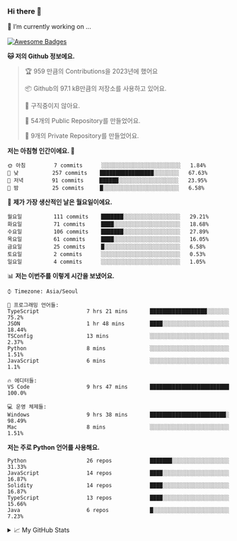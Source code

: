 ### Hi there 👋 
🔭 I’m currently working on ... </br></br>
[![Awesome Badges](https://img.shields.io/badge/Introduce-EN-green.svg)](https://github.com/tlatkdgus1/tlatkdgus1/blob/main/README.md.en)

<!--START_SECTION:waka-->
**🐱 저의 Github 정보에요.** 

> 🏆 959 만큼의 Contributions을 2023년에 했어요
 > 
> 📦 Github의 97.1 kB만큼의 저장소를 사용하고 있어요. 
 > 
> 🚫 구직중이지 않아요.
 > 
> 📜 54개의 Public Repository를 만들었어요. 
 > 
> 🔑 9개의 Private Repository를 만들었어요.  

**저는 아침형 인간이에요. 🐤** 

```text
🌞 아침         7 commits      ░░░░░░░░░░░░░░░░░░░░░░░░░   1.84% 
🌆 낮　         257 commits    █████████████████░░░░░░░░   67.63% 
🌃 저녁         91 commits     ██████░░░░░░░░░░░░░░░░░░░   23.95% 
🌙 밤　         25 commits     █░░░░░░░░░░░░░░░░░░░░░░░░   6.58%

```
📅 **제가 가장 생산적인 날은 월요일이에요.** 

```text
월요일          111 commits    ███████░░░░░░░░░░░░░░░░░░   29.21% 
화요일          71 commits     ████░░░░░░░░░░░░░░░░░░░░░   18.68% 
수요일          106 commits    ███████░░░░░░░░░░░░░░░░░░   27.89% 
목요일          61 commits     ████░░░░░░░░░░░░░░░░░░░░░   16.05% 
금요일          25 commits     █░░░░░░░░░░░░░░░░░░░░░░░░   6.58% 
토요일          2 commits      ░░░░░░░░░░░░░░░░░░░░░░░░░   0.53% 
일요일          4 commits      ░░░░░░░░░░░░░░░░░░░░░░░░░   1.05%

```


📊 **저는 이번주를 이렇게 시간을 보냈어요.** 

```text
⌚︎ Timezone: Asia/Seoul

💬 프로그래밍 언어들: 
TypeScript               7 hrs 21 mins       ██████████████████░░░░░░░   75.2% 
JSON                     1 hr 48 mins        ████░░░░░░░░░░░░░░░░░░░░░   18.44% 
TSConfig                 13 mins             ░░░░░░░░░░░░░░░░░░░░░░░░░   2.37% 
Python                   8 mins              ░░░░░░░░░░░░░░░░░░░░░░░░░   1.51% 
JavaScript               6 mins              ░░░░░░░░░░░░░░░░░░░░░░░░░   1.1%

🔥 에디터들: 
VS Code                  9 hrs 47 mins       █████████████████████████   100.0%

💻 운영 체제들: 
Windows                  9 hrs 38 mins       ████████████████████████░   98.49% 
Mac                      8 mins              ░░░░░░░░░░░░░░░░░░░░░░░░░   1.51%

```

**저는 주로 Python 언어를 사용해요.** 

```text
Python                   26 repos            ███████░░░░░░░░░░░░░░░░░░   31.33% 
JavaScript               14 repos            ████░░░░░░░░░░░░░░░░░░░░░   16.87% 
Solidity                 14 repos            ████░░░░░░░░░░░░░░░░░░░░░   16.87% 
TypeScript               13 repos            ████░░░░░░░░░░░░░░░░░░░░░   15.66% 
Java                     6 repos             █░░░░░░░░░░░░░░░░░░░░░░░░   7.23%

```



<!--END_SECTION:waka-->

<details>
<summary>📈 My GitHub Stats</summary>
<p align="center"> <img src="https://github-readme-stats.vercel.app/api?username=tlatkdgus1&show_icons=true" alt="tlatkdgus1" />
</details>
